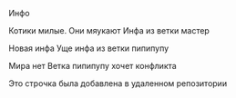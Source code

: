 Инфо

Котики милые. Они мяукают
Инфа из ветки мастер

Новая инфа
Уще инфа из ветки пипипупу

Мира нет
Ветка пипипупу хочет конфликта

Это строчка была добавлена в удаленном репозитории
